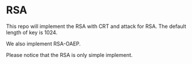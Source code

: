 # RSA
This repo will implement the RSA with CRT and attack for RSA. The default length of key is 1024.

We also implement RSA-OAEP. 

Please notice that the RSA is only simple implement.
